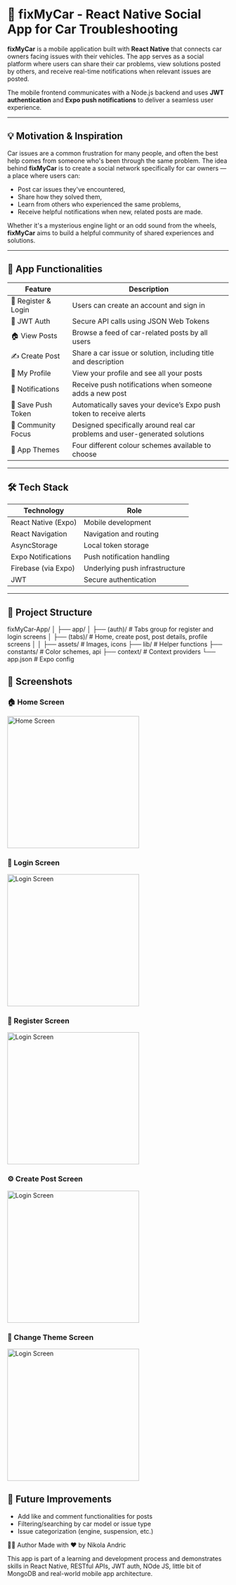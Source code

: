 # 🚗 fixMyCar - React Native Social App for Car Troubleshooting

**fixMyCar** is a mobile application built with **React Native** that connects car owners facing issues with their vehicles. The app serves as a social platform where users can share their car problems, view solutions posted by others, and receive real-time notifications when relevant issues are posted.

The mobile frontend communicates with a Node.js backend and uses **JWT authentication** and **Expo push notifications** to deliver a seamless user experience.

---

## 💡 Motivation & Inspiration

Car issues are a common frustration for many people, and often the best help comes from someone who's been through the same problem. The idea behind **fixMyCar** is to create a social network specifically for car owners — a place where users can:
- Post car issues they've encountered,
- Share how they solved them,
- Learn from others who experienced the same problems,
- Receive helpful notifications when new, related posts are made.

Whether it's a mysterious engine light or an odd sound from the wheels, **fixMyCar** aims to build a helpful community of shared experiences and solutions.

---

## 🎯 App Functionalities

| Feature | Description |
|--------|-------------|
| 🔐 Register & Login | Users can create an account and sign in |
| 🔑 JWT Auth | Secure API calls using JSON Web Tokens |
| 🏠 View Posts | Browse a feed of car-related posts by all users |
| ✍️ Create Post | Share a car issue or solution, including title and description |
| 🧾 My Profile | View your profile and see all your posts |
| 🔔 Notifications | Receive push notifications when someone adds a new post |
| 📱 Save Push Token | Automatically saves your device’s Expo push token to receive alerts |
| 🚗 Community Focus | Designed specifically around real car problems and user-generated solutions |
| 🎨 App Themes | Four different colour schemes available to choose |

---

## 🛠️ Tech Stack

| Technology | Role |
|------------|------|
| React Native (Expo) | Mobile development |
| React Navigation | Navigation and routing |
| AsyncStorage | Local token storage |
| Expo Notifications | Push notification handling |
| Firebase (via Expo) | Underlying push infrastructure |
| JWT | Secure authentication |

---

## 📁 Project Structure
fixMyCar-App/
│
├── app/
│ ├── (auth)/ # Tabs group for register and login screens
│ ├── (tabs)/ # Home, create post, post details, profile screens
│ 
│
├── assets/ # Images, icons
├── lib/ # Helper functions
├── constants/ # Color schemes, api
├── context/ # Context providers
└── app.json # Expo config

## 📸 Screenshots

### 🏠 Home Screen
<img src="screenshots/Screenshot_2025-06-02-14-50-37-507_com.nikola_123.fixMyCar.jpg" width="300" alt="Home Screen"/>

### 🔐 Login Screen
<img src="screenshots/Screenshot_2025-06-02-14-51-17-883_com.nikola_123.fixMyCar.jpg" width="300" alt="Login Screen"/>

### 🔐 Register Screen
<img src="screenshots/Screenshot_2025-06-02-14-51-21-909_com.nikola_123.fixMyCar.jpg" width="300" alt="Login Screen"/>

### ⚙️ Create Post Screen
<img src="screenshot_2025-06-02-14-50-49-049_com.nikola_123.fixMyCar.jpg" width="300" alt="Login Screen"/>

### 🎨 Change Theme Screen
<img src="screenshot_2025-06-02-14-51-08-612_com.nikola_123.fixMyCar.jpg" width="300" alt="Login Screen"/>

## 🧪 Future Improvements
- Add like and comment functionalities for posts
- Filtering/searching by car model or issue type
- Issue categorization (engine, suspension, etc.)

👨‍💻 Author
Made with ❤️ by Nikola Andric

This app is part of a learning and development process and demonstrates skills in React Native, RESTful APIs, JWT auth, NOde JS, little bit of MongoDB and real-world mobile app architecture. 
